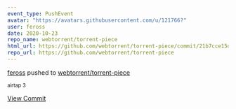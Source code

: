 ```yaml
---
event_type: PushEvent
avatar: "https://avatars.githubusercontent.com/u/121766?"
user: feross
date: 2020-10-23
repo_name: webtorrent/torrent-piece
html_url: https://github.com/webtorrent/torrent-piece/commit/21b7cce15d1a2ea128b4ea3be064b60ab0087517
repo_url: https://github.com/webtorrent/torrent-piece
---
```


<a href='https://github.com/feross' target='_blank'>feross</a> pushed to <a href='https://github.com/webtorrent/torrent-piece' target='_blank'>webtorrent/torrent-piece</a>

<small>airtap 3</small>

<a href='https://github.com/webtorrent/torrent-piece/commit/21b7cce15d1a2ea128b4ea3be064b60ab0087517' target='_blank'>View Commit</a>